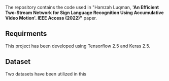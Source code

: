 The repository contains the code used in "Hamzah Luqman, **'An  Efficient Two-Stream Network for Sign Language Recognition Using Accumulative Video Motion'. IEEE Access (2022)"** paper.

## Requirments
This project has been developed using Tensorflow 2.5 and Keras 2.5. 

## Dataset
Two datasets have been utilized in this 
